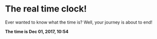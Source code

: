 # The real time clock!

Ever wanted to know what the time is? Well, your journey is about to end!

**The time is Dec 01, 2017, 10:54**